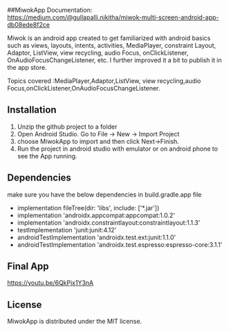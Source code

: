 ##MiwokApp
Documentation: https://medium.com/@gullapalli.nikitha/miwok-multi-screen-android-app-db08ede8f2ce

Miwok is an android app created to get familiarized with android basics such as views, layouts, intents, activities, MediaPlayer, constraint Layout, Adaptor, ListView, view recycling, audio Focus, onClickListener, OnAudioFocusChangeListener, etc. I further improved it a bit to publish it in the app store.

Topics covered :MediaPlayer,Adaptor,ListView, view recycling,audio Focus,onClickListener,OnAudioFocusChangeListener.

## Installation
1. Unzip the github project to a folder
2. Open Android Studio. Go to File -> New -> Import Project
3. choose MiwokApp to import and then click Next->Finish.
4. Run the project in android studio with emulator or on android phone to see the App running.
 
## Dependencies
make sure you have the below dependencies in build.gradle.app file
* implementation fileTree(dir: 'libs', include: ['*.jar'])
* implementation 'androidx.appcompat:appcompat:1.0.2'
* implementation 'androidx.constraintlayout:constraintlayout:1.1.3'
* testImplementation 'junit:junit:4.12'
* androidTestImplementation 'androidx.test.ext:junit:1.1.0'
* androidTestImplementation 'androidx.test.espresso:espresso-core:3.1.1'

## Final App
https://youtu.be/6QkPjx1Y3nA

## License
MiwokApp is distributed under the MIT license.
